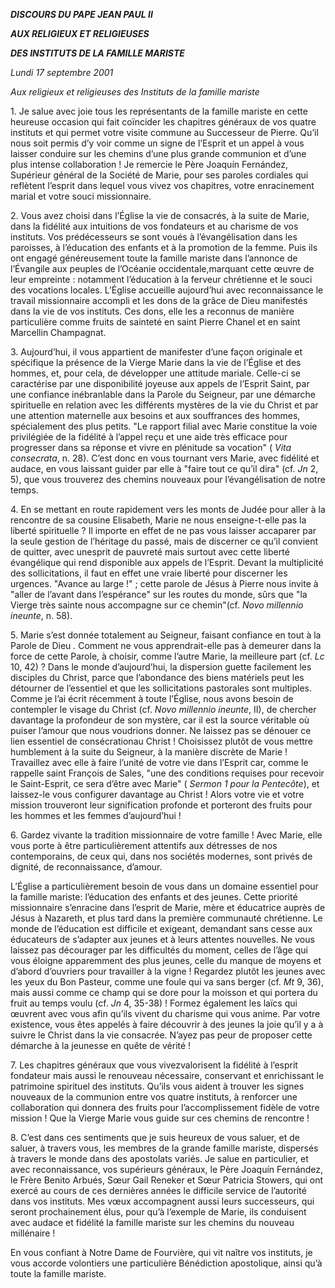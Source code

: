 ***DISCOURS DU PAPE JEAN PAUL II***

***AUX RELIGIEUX ET RELIGIEUSES***

***DES INSTITUTS DE LA FAMILLE MARISTE***

*Lundi 17 septembre 2001*

*Aux religieux et religieuses des Instituts de la famille mariste*

1\. Je salue avec joie tous les représentants de la famille mariste en cette heureuse occasion qui fait coïncider les chapitres généraux de vos quatre instituts et qui permet votre visite commune au Successeur de Pierre. Qu’il nous soit permis d’y voir comme un signe de l’Esprit et un appel à vous laisser conduire sur les chemins d’une plus grande communion et d’une plus intense collaboration ! Je remercie le Père Joaquín Fernández, Supérieur général de la Société de Marie, pour ses paroles cordiales qui reflètent l’esprit dans lequel vous vivez vos chapitres, votre enracinement marial et votre souci missionnaire.

2\. Vous avez choisi dans l’Église la vie de consacrés, à la suite de Marie, dans la fidélité aux intuitions de vos fondateurs et au charisme de vos instituts. Vos prédécesseurs se sont voués à l’évangélisation dans les paroisses, à l’éducation des enfants et à la promotion de la femme. Puis ils ont engagé généreusement toute la famille mariste dans l’annonce de l’Évangile aux peuples de l’Océanie occidentale,marquant cette œuvre de leur empreinte : notamment l’éducation à la ferveur chrétienne et le souci des vocations locales. L’Église accueille aujourd’hui avec reconnaissance le travail missionnaire accompli et les dons de la grâce de Dieu manifestés dans la vie de vos instituts. Ces dons, elle les a reconnus de manière particulière comme fruits de sainteté en saint Pierre Chanel et en saint Marcellin Champagnat.

3\. Aujourd’hui, il vous appartient de manifester d’une façon originale et spécifique la présence de la Vierge Marie dans la vie de l’Église et des hommes, et, pour cela, de développer une attitude mariale. Celle-ci se caractérise par une disponibilité joyeuse aux appels de l’Esprit Saint, par une confiance inébranlable dans la Parole du Seigneur, par une démarche spirituelle en relation avec les différents mystères de la vie du Christ et par une attention maternelle aux besoins et aux souffrances des hommes, spécialement des plus petits. "Le rapport filial avec Marie constitue la voie privilégiée de la fidélité à l’appel reçu et une aide très efficace pour progresser dans sa réponse et vivre en plénitude sa vocation" ( *Vita consecrata*, n. 28). C’est donc en vous tournant vers Marie, avec fidélité et audace, en vous laissant guider par elle à "faire tout ce qu’il dira" (cf. *Jn* 2, 5), que vous trouverez des chemins nouveaux pour l’évangélisation de notre temps.

4\. En se mettant en route rapidement vers les monts de Judée pour aller à la rencontre de sa cousine Elisabeth, Marie ne nous enseigne-t-elle pas la liberté spirituelle ? Il importe en effet de ne pas vous laisser accaparer par la seule gestion de l’héritage du passé, mais de discerner ce qu’il convient de quitter, avec unesprit de pauvreté mais surtout avec cette liberté évangélique qui rend disponible aux appels de l’Esprit. Devant la multiplicité des sollicitations, il faut en effet une vraie liberté pour discerner les urgences. "Avance au large !" ; cette parole de Jésus à Pierre nous invite à "aller de l’avant dans l’espérance" sur les routes du monde, sûrs que "la Vierge très sainte nous accompagne sur ce chemin"(cf. *Novo millennio ineunte*, n. 58).

5\. Marie s’est donnée totalement au Seigneur, faisant confiance en tout à la Parole de Dieu *.* Comment ne vous apprendrait-elle pas à demeurer dans la force de cette Parole, à choisir, comme l’autre Marie, la meilleure part (cf. *Lc* 10, 42) ? Dans le monde d’aujourd’hui, la dispersion guette facilement les disciples du Christ, parce que l’abondance des biens matériels peut les détourner de l’essentiel et que les sollicitations pastorales sont multiples. Comme je l’ai écrit récemment à toute l’Église, nous avons besoin de contempler le visage du Christ (cf. *Novo millennio ineunte*, II), de chercher davantage la profondeur de son mystère, car il est la source véritable où puiser l’amour que nous voudrions donner. Ne laissez pas se dénouer ce lien essentiel de consécrationau Christ ! Choisissez plutôt de vous mettre humblement à la suite du Seigneur, à la manière discrète de Marie ! Travaillez avec elle à faire l’unité de votre vie dans l’Esprit car, comme le rappelle saint François de Sales, "une des conditions requises pour recevoir le Saint-Esprit, ce sera d’être avec Marie" ( *Sermon 1 pour la Pentecôte*), et laissez-le vous configurer davantage au Christ ! Alors votre vie et votre mission trouveront leur signification profonde et porteront des fruits pour les hommes et les femmes d’aujourd’hui !

6\. Gardez vivante la tradition missionnaire de votre famille ! Avec Marie, elle vous porte à être particulièrement attentifs aux détresses de nos contemporains, de ceux qui, dans nos sociétés modernes, sont privés de dignité, de reconnaissance, d’amour.

L’Église a particulièrement besoin de vous dans un domaine essentiel pour la famille mariste: l’éducation des enfants et des jeunes. Cette priorité missionnaire s’enracine dans l’esprit de Marie, mère et éducatrice auprès de Jésus à Nazareth, et plus tard dans la première communauté chrétienne. Le monde de l’éducation est difficile et exigeant, demandant sans cesse aux éducateurs de s’adapter aux jeunes et à leurs attentes nouvelles. Ne vous laissez pas décourager par les difficultés du moment, celles de l’âge qui vous éloigne apparemment des plus jeunes, celle du manque de moyens et d’abord d’ouvriers pour travailler à la vigne ! Regardez plutôt les jeunes avec les yeux du Bon Pasteur, comme une foule qui va sans berger (cf. *Mt* 9, 36), mais aussi comme ce champ qui se dore pour la moisson et qui portera du fruit au temps voulu (cf. *Jn* 4, 35-38) ! Formez également les laïcs qui œuvrent avec vous afin qu’ils vivent du charisme qui vous anime. Par votre existence, vous êtes appelés à faire découvrir à des jeunes la joie qu’il y a à suivre le Christ dans la vie consacrée. N’ayez pas peur de proposer cette démarche à la jeunesse en quête de vérité !

7\. Les chapitres généraux que vous vivezvalorisent la fidélité à l’esprit fondateur mais aussi le renouveau nécessaire, conservant et enrichissant le patrimoine spirituel des instituts. Qu’ils vous aident à trouver les signes nouveaux de la communion entre vos quatre instituts, à renforcer une collaboration qui donnera des fruits pour l’accomplissement fidèle de votre mission ! Que la Vierge Marie vous guide sur ces chemins de rencontre !

8\. C’est dans ces sentiments que je suis heureux de vous saluer, et de saluer, à travers vous, les membres de la grande famille mariste, dispersés à travers le monde dans des apostolats variés. Je salue en particulier, et avec reconnaissance, vos supérieurs généraux, le Père Joaquín Fernández, le Frère Benito Arbués, Sœur Gail Reneker et Sœur Patricia Stowers, qui ont exercé au cours de ces dernières années le difficile service de l’autorité dans vos instituts. Mes vœux accompagnent aussi leurs successeurs, qui seront prochainement élus, pour qu’à l’exemple de Marie, ils conduisent avec audace et fidélité la famille mariste sur les chemins du nouveau millénaire !

En vous confiant à Notre Dame de Fourvière, qui vit naître vos instituts, je vous accorde volontiers une particulière Bénédiction apostolique, ainsi qu’à toute la famille mariste.